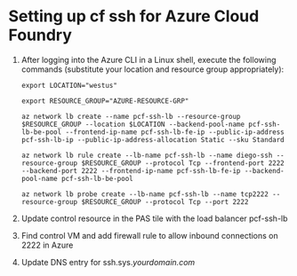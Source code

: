# Setting up cf ssh for Azure Cloud Foundry

1. After logging into the Azure CLI in a Linux shell, execute the following commands (substitute your location and resource group appropriately):

    `export LOCATION="westus"`

    `export RESOURCE_GROUP="AZURE-RESOURCE-GRP"`

    `az network lb create --name pcf-ssh-lb --resource-group $RESOURCE_GROUP --location $LOCATION --backend-pool-name pcf-ssh-lb-be-pool --frontend-ip-name pcf-ssh-lb-fe-ip --public-ip-address pcf-ssh-lb-ip --public-ip-address-allocation Static --sku Standard`


    `az network lb rule create --lb-name pcf-ssh-lb --name diego-ssh --resource-group $RESOURCE_GROUP --protocol Tcp --frontend-port 2222 --backend-port 2222 --frontend-ip-name pcf-ssh-lb-fe-ip --backend-pool-name pcf-ssh-lb-be-pool`


    `az network lb probe create --lb-name pcf-ssh-lb --name tcp2222 --resource-group $RESOURCE_GROUP --protocol Tcp --port 2222`

2. Update control resource in the PAS tile with the load balancer pcf-ssh-lb

3. Find control VM and add firewall rule to allow inbound connections on 2222 in Azure

4. Update DNS entry for ssh.sys._yourdomain.com_

